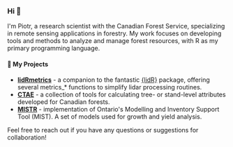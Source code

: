 ### Hi 👋

I'm Piotr, a research scientist with the Canadian Forest Service, specializing in remote sensing applications in forestry. My work focuses on developing tools and methods to analyze and manage forest resources, with R as my primary programming language.

#### 🌲 My Projects

- **[lidRmetrics](https://github.com/ptompalski/lidRmetrics)** - a companion to the fantastic [{lidR}](https://github.com/r-lidar/lidR) package, offering several metrics_* functions to simplify lidar processing routines.
- **[CTAE](https://github.com/ptompalski/CTAE)** - a collection of tools for calculating tree- or stand-level attributes developed for Canadian forests.
- **[MISTR](https://github.com/ptompalski/MISTR)** - implementation of Ontario's Modelling and Inventory Support Tool (MIST). A set of models used for growth and yield analysis.

Feel free to reach out if you have any questions or suggestions for collaboration!
